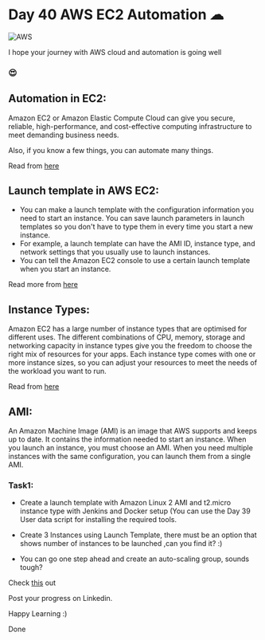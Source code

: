 
# Day 40 AWS EC2 Automation ☁

![AWS](https://www.eginnovations.com/blog/wp-content/uploads/2021/09/Amazon-AWS-Cloud-Topimage-1.jpg)

  
  
  

I hope your journey with AWS cloud and automation is going well [](https://emojipedia.org/emoji/%F0%9F%98%8D/)
### 😍

  

## Automation in EC2:

Amazon EC2 or Amazon Elastic Compute Cloud can give you secure, reliable, high-performance, and cost-effective computing infrastructure to meet demanding business needs.
  
Also, if you know a few things, you can automate many things.

Read from [here](https://aws.amazon.com/ec2/)

  

## Launch template in AWS EC2:

- You can make a launch template with the configuration information you need to start an instance. You can save launch parameters in launch templates so you don't have to type them in every time you start a new instance. 
- For example, a launch template can have the AMI ID, instance type, and network settings that you usually use to launch instances. 
- You can tell the Amazon EC2 console to use a certain launch template when you start an instance.

  

Read more from [here](https://docs.aws.amazon.com/AWSEC2/latest/UserGuide/ec2-launch-templates.html)

  

## Instance Types:

Amazon EC2 has a large number of instance types that are optimised for different uses. The different combinations of CPU, memory, storage and networking capacity in instance types give you the freedom to choose the right mix of resources for your apps. Each instance type comes with one or more instance sizes, so you can adjust your resources to meet the needs of the workload you want to run.

Read from [here](https://aws.amazon.com/ec2/instance-types/?trk=32f4fbd0-ffda-4695-a60c-8857fab7d0dd&sc_channel=ps&s_kwcid=AL!4422!3!536392685920!e!!g!!ec2%20instance%20types&ef_id=CjwKCAiA0JKfBhBIEiwAPhZXD_O1-3qZkRa-KScynbwjvHd3l4UHSTfKuigd5ZPukXoDXu-v3MtC7hoCafEQAvD_BwE:G:s&s_kwcid=AL!4422!3!536392685920!e!!g!!ec2%20instance%20types)

## AMI:

An Amazon Machine Image (AMI) is an image that AWS supports and keeps up to date. It contains the information needed to start an instance. When you launch an instance, you must choose an AMI. When you need multiple instances with the same configuration, you can launch them from a single AMI.
  

### Task1:

- Create a launch template with Amazon Linux 2 AMI and t2.micro instance type with Jenkins and Docker setup (You can use the Day 39 User data script for installing the required tools.

- Create 3 Instances using Launch Template, there must be an option that shows number of instances to be launched ,can you find it? :)

- You can go one step ahead and create an auto-scaling group, sounds tough? 

Check [this](https://docs.aws.amazon.com/autoscaling/ec2/userguide/create-launch-template.html#create-launch-template-for-auto-scaling) out 
    
  

Post your progress on Linkedin. 

Happy Learning :)

Done